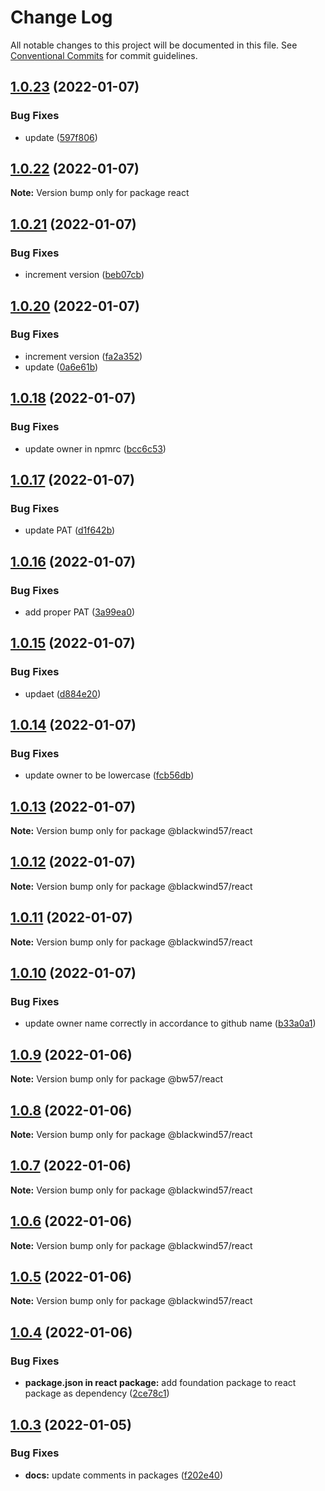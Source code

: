 # Change Log

All notable changes to this project will be documented in this file.
See [Conventional Commits](https://conventionalcommits.org) for commit guidelines.

## [1.0.23](https://github.com/blackwind57/react/compare/v1.0.22...v1.0.23) (2022-01-07)


### Bug Fixes

* update ([597f806](https://github.com/blackwind57/react/commit/597f806f4efed646a166f08498a11c69708f0bc5))





## [1.0.22](https://github.com/blackwind57/react/compare/v1.0.21...v1.0.22) (2022-01-07)

**Note:** Version bump only for package react





## [1.0.21](https://github.com/blackwind57/react/compare/v1.0.20...v1.0.21) (2022-01-07)


### Bug Fixes

* increment version ([beb07cb](https://github.com/blackwind57/react/commit/beb07cbc5f3977f866969d3e81b683a98102ff1b))





## [1.0.20](https://github.com/blackwind57/react/compare/v1.0.18...v1.0.20) (2022-01-07)


### Bug Fixes

* increment version ([fa2a352](https://github.com/blackwind57/react/commit/fa2a35265b2a99aa6d6ec6e868092ddaf5fbd99d))
* update ([0a6e61b](https://github.com/blackwind57/react/commit/0a6e61b8889edbbc4444c4b47bb87689c43f9c1f))





## [1.0.18](https://github.com/BlackWind57/react/compare/v1.0.17...v1.0.18) (2022-01-07)


### Bug Fixes

* update owner in npmrc ([bcc6c53](https://github.com/BlackWind57/react/commit/bcc6c5374617e388352f945f78da0bb0db0c4533))





## [1.0.17](https://github.com/BlackWind57/react/compare/v1.0.16...v1.0.17) (2022-01-07)


### Bug Fixes

* update PAT ([d1f642b](https://github.com/BlackWind57/react/commit/d1f642bd77504c09b339ce1cf1f1c73e5bd0faae))





## [1.0.16](https://github.com/BlackWind57/react/compare/v1.0.15...v1.0.16) (2022-01-07)


### Bug Fixes

* add proper PAT ([3a99ea0](https://github.com/BlackWind57/react/commit/3a99ea063a302079cfab8a9b078bddf53dcd8061))





## [1.0.15](https://github.com/BlackWind57/react/compare/v1.0.14...v1.0.15) (2022-01-07)


### Bug Fixes

* updaet ([d884e20](https://github.com/BlackWind57/react/commit/d884e2094b2fb2e01892269b1e55b0720f480b9c))





## [1.0.14](https://github.com/BlackWind57/react/compare/v1.0.13...v1.0.14) (2022-01-07)


### Bug Fixes

* update owner to be lowercase ([fcb56db](https://github.com/BlackWind57/react/commit/fcb56db243da1b1943ba3282750c3c7f52cb7902))






## [1.0.13](https://github.com/BlackWind57/react/compare/v1.0.11...v1.0.13) (2022-01-07)

**Note:** Version bump only for package @blackwind57/react





## [1.0.12](https://github.com/BlackWind57/react/compare/v1.0.11...v1.0.12) (2022-01-07)

**Note:** Version bump only for package @blackwind57/react





## [1.0.11](https://github.com/BlackWind57/react/compare/v1.0.10...v1.0.11) (2022-01-07)

**Note:** Version bump only for package @blackwind57/react






## [1.0.10](https://github.com/BlackWind57/react/compare/v1.0.9...v1.0.10) (2022-01-07)


### Bug Fixes

* update owner name correctly in accordance to github name ([b33a0a1](https://github.com/BlackWind57/react/commit/b33a0a1726227bbe632ac67fbd7464ec8cfaf43a))





## [1.0.9](https://github.com/BlackWind57/react/compare/v1.0.8...v1.0.9) (2022-01-06)

**Note:** Version bump only for package @bw57/react





## [1.0.8](https://github.com/BlackWind57/ds.e/compare/v1.0.7...v1.0.8) (2022-01-06)

**Note:** Version bump only for package @blackwind57/react





## [1.0.7](https://github.com/BlackWind57/ds.e/compare/v1.0.6...v1.0.7) (2022-01-06)

**Note:** Version bump only for package @blackwind57/react





## [1.0.6](https://github.com/BlackWind57/ds.e/compare/v1.0.5...v1.0.6) (2022-01-06)

**Note:** Version bump only for package @blackwind57/react





## [1.0.5](https://github.com/BlackWind57/ds.e/compare/v1.0.4...v1.0.5) (2022-01-06)

**Note:** Version bump only for package @blackwind57/react





## [1.0.4](https://github.com/BlackWind57/ds.e/compare/v1.0.3...v1.0.4) (2022-01-06)


### Bug Fixes

* **package.json in react package:** add foundation package to react package as dependency ([2ce78c1](https://github.com/BlackWind57/ds.e/commit/2ce78c1874569e6eeab27bb8f13c35d1380b1309))





## [1.0.3](https://github.com/BlackWind57/ds.e/compare/v1.0.2...v1.0.3) (2022-01-05)


### Bug Fixes

* **docs:** update comments in packages ([f202e40](https://github.com/BlackWind57/ds.e/commit/f202e40b477e7489e680f208a149b47332893c58))
